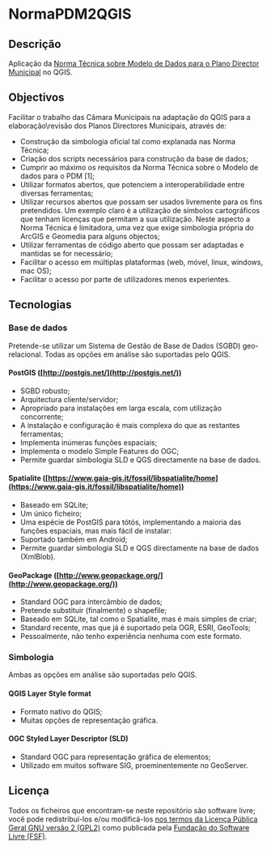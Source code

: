 NormaPDM2QGIS
=============

Descrição
---------

Aplicação da [Norma Técnica sobre Modelo de Dados para o Plano Director Municipal](http://www.dgotdu.pt/detail.aspx?channelID=DA3E4280-CE46-4850-84AD-AE9FDC067797&contentId=FD4565E1-7D54-4990-A1FF-AEB96759833F) no QGIS.

Objectivos
----------
Facilitar o trabalho das Câmara Municipais na adaptação do QGIS para a elaboração\revisão dos Planos Directores Municipais, através de:

- Construção da simbologia oficial tal como explanada nas Norma Técnica;
- Criação dos scripts necessários para construção da base de dados;
- Cumprir ao máximo os requisitos da Norma Técnica sobre o Modelo de dados para o PDM [1];
- Utilizar formatos abertos, que potenciem a interoperabilidade entre diversas ferramentas;
- Utilizar recursos abertos que possam ser usados livremente para os fins pretendidos. Um exemplo claro é a utilização de símbolos cartográficos que tenham licenças que permitam a sua utilização. Neste aspecto a Norma Técnica é limitadora, uma vez que exige simbologia própria do ArcGIS e Geomedia para alguns objectos;
- Utilizar ferramentas de código aberto que possam ser adaptadas e mantidas se for necessário;
- Facilitar o acesso em múltiplas plataformas (web, móvel, linux, windows, mac OS);
- Facilitar o acesso por parte de utilizadores menos experientes.

Tecnologias
-----------
### Base de dados

Pretende-se utilizar um Sistema de Gestão de Base de Dados (SGBD) geo-relacional. Todas as opções em análise são suportadas pelo QGIS.

#### PostGIS ([http://postgis.net/](http://postgis.net/))
- SGBD robusto;
- Arquitectura cliente/servidor;
- Apropriado para instalações em larga escala, com utilização concorrente;
- A instalação e configuração é mais complexa do que as restantes ferramentas;
- Implementa inúmeras funções espaciais;
- Implementa o modelo Simple Features do OGC;
- Permite guardar simbologia SLD e QGS directamente na base de dados.

#### Spatialite ([https://www.gaia-gis.it/fossil/libspatialite/home](https://www.gaia-gis.it/fossil/libspatialite/home))
- Baseado em SQLite;
- Um único ficheiro;
- Uma espécie de PostGIS para tótós, implementando a maioria das funções espaciais, mas mais fácil de instalar:
- Suportado também em Android;
- Permite guardar simbologia SLD e QGS directamente na base de dados (XmlBlob).

#### GeoPackage ([http://www.geopackage.org/](http://www.geopackage.org/))
- Standard OGC para intercâmbio de dados;
- Pretende substituir (finalmente) o shapefile;
- Baseado em SQLite, tal como o Spatialite, mas é mais simples de criar;
- Standard recente, mas que já é suportado pela OGR, ESRI, GeoTools;
- Pessoalmente, não tenho experiência nenhuma com este formato.

### Simbologia
Ambas as opções em análise são suportadas pelo QGIS.

#### QGIS Layer Style format
- Formato nativo do QGIS;
- Muitas opções de representação gráfica.

#### OGC Styled Layer Descriptor (SLD)
- Standard OGC para representação gráfica de elementos;
- Utilizado em muitos software SIG, proeminentemente no GeoServer.

Licença
-----------
Todos os ficheiros que encontram-se neste repositório são software livre; você pode redistribuí-los e/ou modificá-los [nos termos da Licença Pública Geral GNU versão 2 (GPL2)](http://www.gnu.org/licenses/gpl-2.0.txt) como publicada pela [Fundação do Software Livre (FSF)](http://www.fsf.org/).